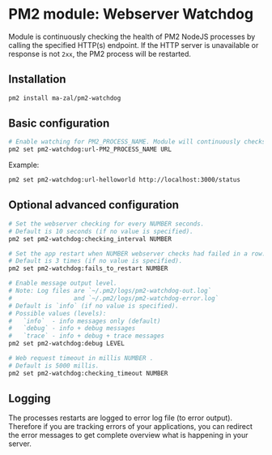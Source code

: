PM2 module: Webserver Watchdog
==============================

Module is continuously checking the health of PM2 NodeJS processes by calling the specified HTTP(s) endpoint. If the HTTP server is unavailable or response is not `2xx`, the PM2 process will be restarted.


Installation
------------

```bash
pm2 install ma-zal/pm2-watchdog
```


Basic configuration
-------------------

```bash
# Enable watching for PM2_PROCESS_NAME. Module will continuously checks the availability of URL.
pm2 set pm2-watchdog:url-PM2_PROCESS_NAME URL

```

Example:

```bash
pm2 set pm2-watchdog:url-helloworld http://localhost:3000/status
```

Optional advanced configuration
-------------------------------

```bash
# Set the webserver checking for every NUMBER seconds.
# Default is 10 seconds (if no value is specified).
pm2 set pm2-watchdog:checking_interval NUMBER

# Set the app restart when NUMBER webserver checks had failed in a row.
# Default is 3 times (if no value is specified).
pm2 set pm2-watchdog:fails_to_restart NUMBER

# Enable message output level.
# Note: Log files are `~/.pm2/logs/pm2-watchdog-out.log`
#                 and `~/.pm2/logs/pm2-watchdog-error.log`
# Default is `info` (if no value is specified).
# Possible values (levels):
#   `info`  - info messages only (default)
#   `debug` - info + debug messages
#   `trace` - info + debug + trace messages
pm2 set pm2-watchdog:debug LEVEL

# Web request timeout in millis NUMBER .
# Default is 5000 millis.
pm2 set pm2-watchdog:checking_timeout NUMBER
```


Logging
-------
The processes restarts are logged to error log file (to error output).
Therefore if you are tracking errors of your applications, you can redirect the error messages to get complete overview what is happening in your server.
